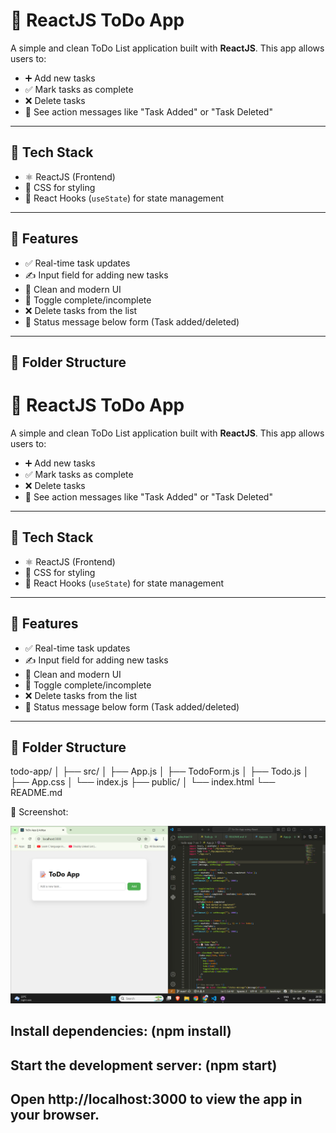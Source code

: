 # 📝 ReactJS ToDo App

A simple and clean ToDo List application built with **ReactJS**. This app allows users to:

- ➕ Add new tasks
- ✅ Mark tasks as complete
- ❌ Delete tasks
- 📢 See action messages like "Task Added" or "Task Deleted"

---

## 🔧 Tech Stack

- ⚛️ ReactJS (Frontend)
- 🎨 CSS for styling
- 🧠 React Hooks (`useState`) for state management

---

## 🚀 Features

- ✅ Real-time task updates
- ✍️ Input field for adding new tasks
- 🧼 Clean and modern UI
- 🔁 Toggle complete/incomplete
- ❌ Delete tasks from the list
- 📢 Status message below form (Task added/deleted)

---

## 📁 Folder Structure

# 📝 ReactJS ToDo App

A simple and clean ToDo List application built with **ReactJS**. This app allows users to:

- ➕ Add new tasks
- ✅ Mark tasks as complete
- ❌ Delete tasks
- 📢 See action messages like "Task Added" or "Task Deleted"

---

## 🔧 Tech Stack

- ⚛️ ReactJS (Frontend)
- 🎨 CSS for styling
- 🧠 React Hooks (`useState`) for state management

---

## 🚀 Features

- ✅ Real-time task updates
- ✍️ Input field for adding new tasks
- 🧼 Clean and modern UI
- 🔁 Toggle complete/incomplete
- ❌ Delete tasks from the list
- 📢 Status message below form (Task added/deleted)

---

## 📁 Folder Structure

todo-app/
│
├── src/
│ ├── App.js
│ ├── TodoForm.js
│ ├── Todo.js
│ ├── App.css
│ └── index.js
├── public/
│ └── index.html
└── README.md

📸 Screenshot:

![alt text](image.png)


## Install dependencies: (npm install)


## Start the development server: (npm start)

## Open http://localhost:3000 to view the app in your browser.